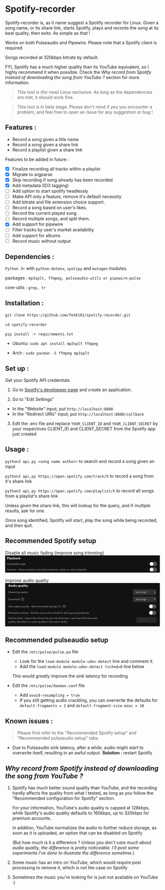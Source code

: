 # Spotify-recorder

Spotify-recorder is, as it name suggest a Spotify recorder for Linux.
Given a song name, or its share link, starts Spotify, plays and records the song at its best quality, then exits. As simple as that !

Works on both Pulseaudio and Pipewire. Please note that a Spotify client is required 

Songs recorded at 320kbps bitrate by default.

FYI, Spotify has a much higher quality than its YouTube equivalent, so I highly recommend it when possible. Check the *Why record from Spotify instead of downloading the song from YouTube ?* section for more information.


> This tool is (for now) Linux exclusive. As long as the dependencies are met, it should work fine.

> This tool is in beta stage. Please don't mind if you you encounter a problem, and feel free to open an Issue for any suggestion or bug !

## Features :
- Record a song given a title name
- Record a song given a share link
- Record a playlist given a share link

Features to be added in future :
- [x] Finalize recording all tracks within a playlist
- [x] Migrate to argparse
- [x] Skip recording if song already has been recorded
- [x] Add metadata (ID3 tagging)
- [ ] Add option to start spotify headlessly
- [ ] Make API only a feature, remove it's default necessity
- [ ] Add bitrate and file extension choice support.
- [ ] Record a song based on user's likes.
- [ ] Record the current played song.
- [ ] Record multiple songs, and split them.
- [x] Add support for pipewire
- [ ] Filter tracks by user's market availability
- [ ] Add support for albums
- [ ] Record music without output

## Dependencies :
`Python 3+` with `python-dotenv`, `spotipy` and `mutagen` modules.

packages : `mp3splt, ffmpeg, pulseaudio-utils or pipewire-pulse`

core-utils : `grep, tr`

## Installation : 
`git clone https://github.com/fm16191/spotify-recorder.git`

`cd spotify-recorder`

`pip install -r requirements.txt`

- Ubuntu:
   `sudo apt install mp3splt ffmpeg`

- Arch :
   `sudo pacman -S ffmpeg mp3splt`

## Set up :

Get your Spotify API credentials
1. Go to [Spotify's developper page](https://developer.spotify.com/dashboard/applications) and create an application.

2. Go to "Edit Settings" 
 - In the "Website" input, put `http://localhost:8888`
 - In the "Redirect URIs" input, put `http://localhost:8888/callback`

3. Edit the .env file and replace `YOUR_CLIENT_ID` and `YOUR_CLIENT_SECRET` by your respectives CLIENT_ID and CLIENT_SECRET from the Spotify app just created

## Usage :
`python3 api.py <song name author>` to search and record a song given an input

`python3 api.py https://open.spotify.com/track/X` to record a song from it's share link

`python3 api.py https://open.spotify.com/playlist/X` to record all songs from a playlist's share link

Unless given the share link, this will lookup for the query, and if multiple results, ask for one.

Once song identified, Spotify will start, play the song while being recorded, and then quit.

## Recommended Spotify setup

Disable all music fading (improve song trimming)
![spotify_settings_0.png](spotify_settings_0.png)

Improve audio quality
![spotify_settings_1.png](spotify_settings_1.png)


## Recommended pulseaudio setup
- Edit the `/etc/pulse/pulse.pa` file
  - Look for the `load-module module-udev-detect` line and comment it.
  - Add the `load-module module-udev-detect tsched=0` line below

   This would greatly improve the sink latency for recording


- Edit the `/etc/pulse/daemon.conf` file
  - Add `avoid-resampling = true`
   - If you still getting audio crackling, you can overwrite the defaults for `default-fragments = 2` and `default-fragment-size-msec = 10`

## Known issues : 

> Please first refer to the "Recommended Spotify setup" and "Recommended pulseaudio setup" tabs.

- Due to Pulseaudio sink latency, after a while, audio might start to overwrite itself, resulting in an awful output.
   **Solution** : restart Spotify

## *Why record from Spotify instead of downloading the song from YouTube ?*

1. Spotify has much better sound quality than YouTube, and the recording hardly affects the quality from what I tested, as long as you follow the "Recommended configuration for Spotify" section.

   For your information, YouTube's audio quality is capped at 128kbps, while Spotify's audio quality defaults to 160kbps, up to 320kbps for premium accounts. 

   In addition, YouTube normalizes the audio to further reduce storage, as soon as it is uploaded, an option that can be disabled on Spotify

   (But how much is it a difference ? *Unless you don't care much about audio quality, the difference is pretty noticeable. I'll post some experiments I've done to illustrate the difference sometime.*)
2. Some music has an intro on YouTube, which would require post processing to remove it, which is not the case on Spotify
3. Sometimes the music you're looking for is just not available on YouTube :)
